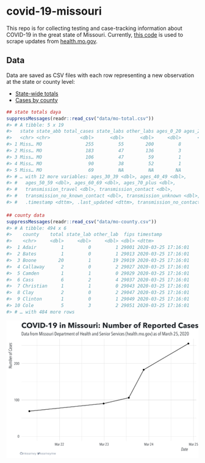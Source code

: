 
<!-- README.md is generated from README.Rmd. Please edit that file -->

# covid-19-missouri

<!-- badges: start -->

<!-- badges: end -->

This repo is for collecting testing and case-tracking information about
COVID-19 in the great state of Missouri. Currently, [this
code](R/scrape.R) is used to scrape updates from
[health.mo.gov](https://health.mo.gov).

## Data

Data are saved as CSV files with each row representing a new observation
at the state or county level:

  - [State-wide totals](data/mo-total.csv)
  - [Cases by county](data/mo-county.csv)

<!-- end list -->

``` r
## state totals daya
suppressMessages(readr::read_csv("data/mo-total.csv"))
#> # A tibble: 5 x 19
#>   state state_abb total_cases state_labs other_labs ages_0_20 ages_20_29
#>   <chr> <chr>           <dbl>      <dbl>      <dbl>     <dbl>      <dbl>
#> 1 Miss… MO                255         55        200         8         60
#> 2 Miss… MO                183         47        136         3         46
#> 3 Miss… MO                106         47         59         1         26
#> 4 Miss… MO                 90         38         52         1         24
#> 5 Miss… MO                 69         NA         NA        NA         NA
#> # … with 12 more variables: ages_30_39 <dbl>, ages_40_49 <dbl>,
#> #   ages_50_59 <dbl>, ages_60_69 <dbl>, ages_70_plus <dbl>,
#> #   transmission_travel <dbl>, transmission_contact <dbl>,
#> #   transmission_no_known_contact <dbl>, transmission_unknown <dbl>,
#> #   .timestamp <dttm>, .last_updated <dttm>, transmission_no_contact <dbl>

## county data
suppressMessages(readr::read_csv("data/mo-county.csv"))
#> # A tibble: 494 x 6
#>    county    total state_lab other_lab  fips timestamp          
#>    <chr>     <dbl>     <dbl>     <dbl> <dbl> <dttm>             
#>  1 Adair         1         0         1 29001 2020-03-25 17:16:01
#>  2 Bates         1         0         1 29013 2020-03-25 17:16:01
#>  3 Boone        20         1        19 29019 2020-03-25 17:16:01
#>  4 Callaway      2         0         2 29027 2020-03-25 17:16:01
#>  5 Camden        1         1         0 29029 2020-03-25 17:16:01
#>  6 Cass          6         2         4 29037 2020-03-25 17:16:01
#>  7 Christian     1         1         0 29043 2020-03-25 17:16:01
#>  8 Clay          2         0         2 29047 2020-03-25 17:16:01
#>  9 Clinton       1         0         1 29049 2020-03-25 17:16:01
#> 10 Cole          5         3         2 29051 2020-03-25 17:16:01
#> # … with 484 more rows
```

![](img/timeseries.png)
